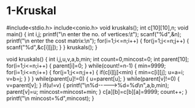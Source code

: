 # 1-Kruskal

#include<stdio.h> 
include<conio.h>
void kruskals(); 
int c[10][10],n; 
void main() 
{
int i,j;
printf("\n enter the no. of vertices:\t"); 
scanf("%d",&n); 
printf("\n enter the cost matrix:\n");
for(i=1;i<=n;i++) 
{ 
for(j=1;j<=n;j++) 
{
scanf("%d",&c[i][j]);
} 
}
kruskals(); 
}

void kruskals() 
{
int i,j,u,v,a,b,min; 
int count=0,mincost=0;
int parent[10]; 
for(i=1;i<=n;i++) 
{
parent[i]=0; 
}
while(count!=n-1) 
{
min=9999; 
for(i=1;i<=n;i++) 
{
for(j=1;j<=n;j++) 
{
if(c[i][j]<min) 
{
min=c[i][j]; 
u=a=i; 
v=b=j;
} 
} 
}
while(parent[u]!=0) {
u=parent[u]; 
}
while(parent[v]!=0) {
v=parent[v]; 
}
if(u!=v) 
{
printf("\n%d----->%d=%d\n",a,b,min); 
parent[v]=u; 
mincost=mincost+min; 
}
c[a][b]=c[b][a]=9999; 
count++; 
}
printf("\n mincost=%d",mincost); 
}

